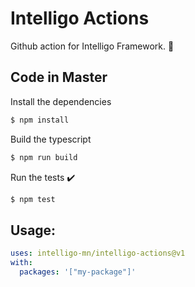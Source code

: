 
# Intelligo Actions

Github action for Intelligo Framework. :rocket:

## Code in Master

Install the dependencies  
```bash
$ npm install
```

Build the typescript
```bash
$ npm run build
```

Run the tests :heavy_check_mark:  
```bash
$ npm test

```

## Usage:

```yaml
uses: intelligo-mn/intelligo-actions@v1
with:
  packages: '["my-package"]'
```

